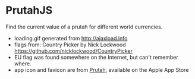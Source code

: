 # PrutahJS
Find the current value of a prutah for different world currencies.

- loading.gif generated from http://ajaxload.info
- flags from: Country Picker by Nick Lockwood  https://github.com/nicklockwood/CountryPicker
- EU flag was found somewhere on the Internet, but can't remember where.
- app icon and favicon are from [Prutah](http://www.appstore.com/prutah), available on the Apple App Store
